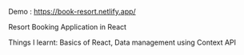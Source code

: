 Demo : https://book-resort.netlify.app/

Resort Booking Application in React 

Things I learnt:
Basics of React,
Data management using Context API
